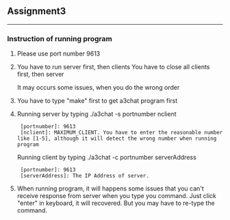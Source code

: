 ## Assignment3
---
### Instruction of running program

1. 
	Please use port number 9613

2. 
	You have to run server first, then clients
	You have to close all clients first, then server

	It may occurs some issues, when you do the wrong order

3. 
	You have to type "make" first to get a3chat program first

4. 
	Running server by typing
		./a3chat -s portnumber nclient

		[portnumber]: 9613
		[nclient]: MAXIMUM_CLIENT. You have to enter the reasonable number like [1-5], although it will detect the wrong number when running program

	Running client by typing
		./a3chat -c portnumber serverAddress

		[portnumber]: 9613
		[serverAddress]: The IP Address of server.

5.
	When running program, it will happens some issues that you can't receive response from server when you type you command. Just click "enter" in keyboard, it will recovered. But you may have to re-type the command.


